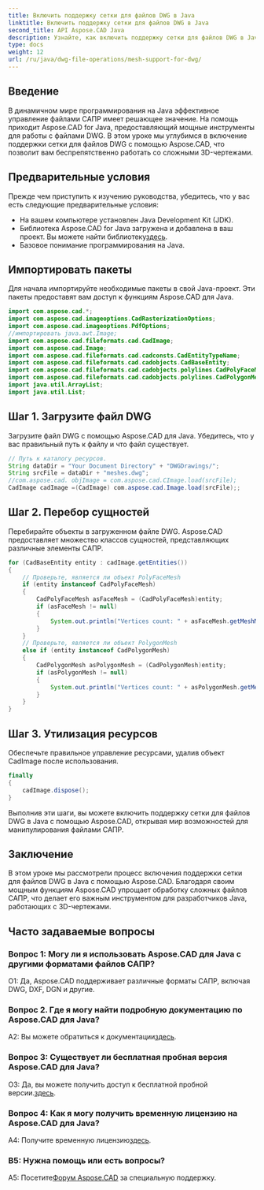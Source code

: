 ```yaml
---
title: Включить поддержку сетки для файлов DWG в Java
linktitle: Включить поддержку сетки для файлов DWG в Java
second_title: API Aspose.CAD Java
description: Узнайте, как включить поддержку сетки для файлов DWG в Java с помощью Aspose.CAD. Пошаговое руководство по беспрепятственному манипулированию 3D-рисунками. #JavaProgramming #CADFiles
type: docs
weight: 12
url: /ru/java/dwg-file-operations/mesh-support-for-dwg/
---
```

## Введение

В динамичном мире программирования на Java эффективное управление файлами САПР имеет решающее значение. На помощь приходит Aspose.CAD for Java, предоставляющий мощные инструменты для работы с файлами DWG. В этом уроке мы углубимся в включение поддержки сетки для файлов DWG с помощью Aspose.CAD, что позволит вам беспрепятственно работать со сложными 3D-чертежами.

## Предварительные условия

Прежде чем приступить к изучению руководства, убедитесь, что у вас есть следующие предварительные условия:
- На вашем компьютере установлен Java Development Kit (JDK).
-  Библиотека Aspose.CAD for Java загружена и добавлена в ваш проект. Вы можете найти библиотеку[здесь](https://releases.aspose.com/cad/java/).
- Базовое понимание программирования на Java.

## Импортировать пакеты

Для начала импортируйте необходимые пакеты в свой Java-проект. Эти пакеты предоставят вам доступ к функциям Aspose.CAD для Java.

```java
import com.aspose.cad.*;
import com.aspose.cad.imageoptions.CadRasterizationOptions;
import com.aspose.cad.imageoptions.PdfOptions;
//импортировать java.awt.Image;
import com.aspose.cad.fileformats.cad.CadImage;
import com.aspose.cad.Image;
import com.aspose.cad.fileformats.cad.cadconsts.CadEntityTypeName;
import com.aspose.cad.fileformats.cad.cadobjects.CadBaseEntity;
import com.aspose.cad.fileformats.cad.cadobjects.polylines.CadPolyFaceMesh;
import com.aspose.cad.fileformats.cad.cadobjects.polylines.CadPolygonMesh;
import java.util.ArrayList;
import java.util.List;

```

## Шаг 1. Загрузите файл DWG

Загрузите файл DWG с помощью Aspose.CAD для Java. Убедитесь, что у вас правильный путь к файлу и что файл существует.

```java
// Путь к каталогу ресурсов.
String dataDir = "Your Document Directory" + "DWGDrawings/";
String srcFile = dataDir + "meshes.dwg";
//com.aspose.cad. objImage = com.aspose.cad.CImage.load(srcFile);
CadImage cadImage =(CadImage) com.aspose.cad.Image.load(srcFile);;
```

## Шаг 2. Перебор сущностей

Перебирайте объекты в загруженном файле DWG. Aspose.CAD предоставляет множество классов сущностей, представляющих различные элементы САПР.

```java
for (CadBaseEntity entity : cadImage.getEntities())
{
    // Проверьте, является ли объект PolyFaceMesh
    if (entity instanceof CadPolyFaceMesh)
    {
        CadPolyFaceMesh asFaceMesh = (CadPolyFaceMesh)entity;
        if (asFaceMesh != null)
        {
            System.out.println("Vertices count: " + asFaceMesh.getMeshMVertexCount());
        }
    }
    // Проверьте, является ли объект PolygonMesh
    else if (entity instanceof CadPolygonMesh)
    {
        CadPolygonMesh asPolygonMesh = (CadPolygonMesh)entity;
        if (asPolygonMesh != null)
        {
            System.out.println("Vertices count: " + asPolygonMesh.getMeshMVertexCount());
        }
    }
}
```

## Шаг 3. Утилизация ресурсов

Обеспечьте правильное управление ресурсами, удалив объект CadImage после использования.

```java
finally
{
    cadImage.dispose();
}
```

Выполнив эти шаги, вы можете включить поддержку сетки для файлов DWG в Java с помощью Aspose.CAD, открывая мир возможностей для манипулирования файлами САПР.

## Заключение

В этом уроке мы рассмотрели процесс включения поддержки сетки для файлов DWG в Java с помощью Aspose.CAD. Благодаря своим мощным функциям Aspose.CAD упрощает обработку сложных файлов САПР, что делает его важным инструментом для разработчиков Java, работающих с 3D-чертежами.

## Часто задаваемые вопросы

### Вопрос 1: Могу ли я использовать Aspose.CAD для Java с другими форматами файлов САПР?

О1: Да, Aspose.CAD поддерживает различные форматы САПР, включая DWG, DXF, DGN и другие.

### Вопрос 2. Где я могу найти подробную документацию по Aspose.CAD для Java?

 A2: Вы можете обратиться к документации[здесь](https://reference.aspose.com/cad/java/).

### Вопрос 3: Существует ли бесплатная пробная версия Aspose.CAD для Java?

 О3: Да, вы можете получить доступ к бесплатной пробной версии.[здесь](https://releases.aspose.com/).

### Вопрос 4: Как я могу получить временную лицензию на Aspose.CAD для Java?

 A4: Получите временную лицензию[здесь](https://purchase.aspose.com/temporary-license/).

### В5: Нужна помощь или есть вопросы?

A5: Посетите[Форум Aspose.CAD](https://forum.aspose.com/c/cad/19) за специальную поддержку.
